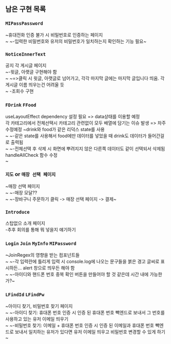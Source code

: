 ## 남은 구현 목록

### `MIPassPassword`

~휴대전화 인증 불가 시 비밀번호로 인증하는 페이지<br/>~
~-입력한 비밀번호와 유저의 비밀번호가 일치하는지 확인하는 기능 필요~

### `NoticeInnerText`

공지 각 게시글 페이지<br/>
~-윗글, 아랫글 구현해야 함<br/>~
~=>클릭 시 윗글, 아랫글로 넘어가고, 각각 마지막 글에는 마지막 글입니다 띄움. 각 게시글 이름 띄우는건 어려울 듯<br/>~ -조회수 구현

### `FDrink` `FFood`

useLayoutEffect dependency 설정 필요 => data상태를 이용할 예정<br/>
각 카테고리에서 전체선택시 카테고리 관련없이 모두 배열에 담기는 이슈 발생 => 차주 수정예정
~drink와 food가 같은 리덕스 state를 사용<br/>~
~-같은 state를 사용해서 food에만 데이터를 넣었을 때 drink도 데이터가 들어간걸로 출력됨<br/>~
~-전체선택 후 삭제 시 화면에 뿌려지지 않은 다른쪽 데이터도 같이 선택되서 삭제됨 handleAllCheck 함수 수정<br/>~

### `지도` or `매장 선택 페이지`

~매장 선택 페이지<br/>~
~-매장 모달??<br/>~
~-장바구니 주문하기 클릭 -> 매장 선택 페이지 -> 결제~

### `Introduce`

스탑없으 소개 페이지<br/> -추후 회의를 통해 뭐 넣을지 얘기하기

### `Login` `Join` `MyInfo` `MIPassword`

~JoinRegex의 영향을 받는 컴포넌트들<br/>~
~-각 입력란에 틀리게 입력 시 console.log에 나오는 문구들을 붉은 경고 글씨로 표시하든... alert 창으로 띄우든 해야 함<br/>~ ~-아이디와 핸드폰 번호 중복 확인 버튼을 만들어야 할 것 같은데 시간 내에 가능한가?~

### `LFindId` `LFindPw`

~아이디 찾기, 비밀번호 찾기 페이지<br/>~ ~-아이디 찾기: 휴대폰 번호 인증 시 인증 된 휴대폰 번호 빽엔드로 보내서 그 번호를 사용하고 있는 유저 이메일 띄우기<br/>~ ~-비밀번호 찾기: 이메일 + 휴대폰 번호 인증 시 인증 된 이메일과 휴대폰 번호 빽엔드로 보내서 일치하는 유저가 있다면 유저 이메일 띄우고 비밀번호 변경할 수 있게 하기~

